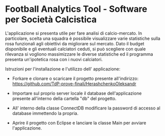 # Football Analytics Tool - Software per Società Calcistica

L'applicazione si presenta utile per fare analisi di calcio-mercato. In particolare, scelta una squadra è possibile visualizzare varie statistiche sulla rosa funzionali agli obiettivi da migliorare sul mercato. 
Dato il budget disponibile e gli eventuali calciatori ceduti, si può scegliere con quale rilevanza si vogliono massimizzare le diverse statistiche ed il programma presenta un'ipotetica rosa con i nuovi calciatori. 



Istruzioni per l'installazione e l'utilizzo dell' applicazione:

 - Forkare e clonare o scaricare il progetto presente all'indirizzo: https://github.com/TdP-prove-finali/HerashchenkoOleksandr

 - Importare sul proprio server locale il database dell'applicazione presente all'interno della cartella "db" del progetto.

 - All' interno della classe ConnectDB modificare la password di accesso al database immettendo la propria.

 - Aprire il progetto con Eclipse e lanciare la classe Main per avviare l'applicazione.